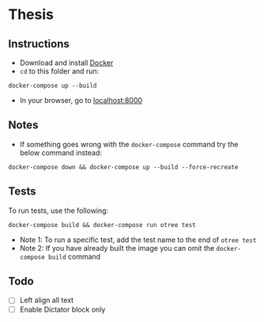 # Thesis

## Instructions
- Download and install [Docker](https://www.docker.com/products/docker-desktop/)
- `cd` to this folder and run:
```
docker-compose up --build
```
- In your browser, go to [localhost:8000](http://localhost:8000)

## Notes
- If something goes wrong with the `docker-compose` command try the below command instead:
```
docker-compose down && docker-compose up --build --force-recreate
```

## Tests
To run tests, use the following:
```
docker-compose build && docker-compose run otree test
```
- Note 1: To run a specific test, add the test name to the end of `otree test`
- Note 2: If you have already built the image you can omit the `docker-compose build` command

## Todo
- [ ] Left align all text
- [ ] Enable Dictator block only
